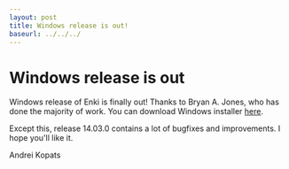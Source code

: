 ```yaml
---
layout: post
title: Windows release is out!
baseurl: ../../../
---
```


# Windows release is out

Windows release of Enki is finally out! Thanks to Bryan A. Jones, who has done the majority of work.
You can download Windows installer [here](https://github.com/hlamer/enki/releases).

Except this, release 14.03.0 contains a lot of bugfixes and improvements. I hope you'll like it.

Andrei Kopats
